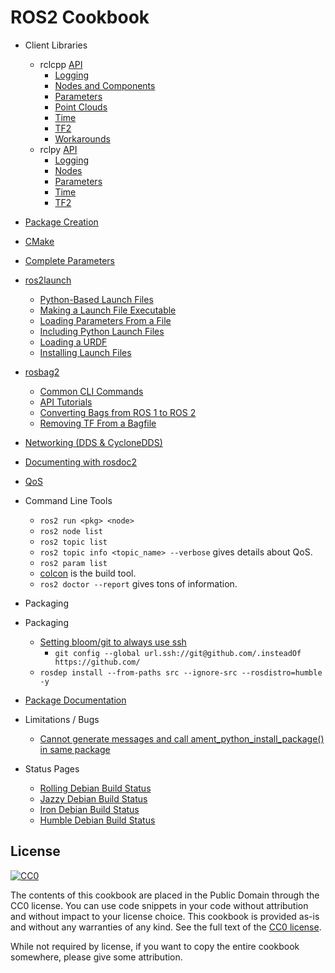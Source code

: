 # ROS2 Cookbook

 * Client Libraries
   * rclcpp [API](http://docs.ros2.org/latest/api/rclcpp/)
     * [Logging](rclcpp/logging.md)
     * [Nodes and Components](rclcpp/nodes.md)
     * [Parameters](rclcpp/parameters.md)
     * [Point Clouds](rclcpp/pcl.md)
     * [Time](rclcpp/time.md)
     * [TF2](rclcpp/tf2.md)
     * [Workarounds](rclcpp/workarounds.md)
   * rclpy [API](http://docs.ros2.org/latest/api/rclpy/)
     * [Logging](rclpy/logging.md)
     * [Nodes](rclpy/nodes.md)
     * [Parameters](rclpy/parameters.md)
     * [Time](rclpy/time.md)
     * [TF2](rclpy/tf2.md)
 * [Package Creation](pages/package_creation.md)
 * [CMake](pages/cmake.md)
 * [Complete Parameters](pages/parameters.md)  

 * [ros2launch](pages/launch.md)
   * [Python-Based Launch Files](pages/launch.md#python-based-launch-files)
   * [Making a Launch File Executable](pages/launch.md#making-a-launch-file-executable)
   * [Loading Parameters From a File](pages/launch.md#loading-parameters-from-a-file)
   * [Including Python Launch Files](pages/launch.md#including-python-launch-files)
   * [Loading a URDF](pages/launch.md#loading-a-urdf)
   * [Installing Launch Files](pages/launch.md#installing-launch-files)
   
 * [rosbag2](pages/bag.md)
   * [Common CLI Commands](pages/bag.md#common-command-line)
   * [API Tutorials](pages/bag.md#api-tutorials)
   * [Converting Bags from ROS 1 to ROS 2](pages/bag.md#converting-bag-files-from-ros-1)
   * [Removing TF From a Bagfile](pages/bag.md#removing-tf-from-a-bagfile)
 * [Networking (DDS & CycloneDDS)](pages/networking.md)
 * [Documenting with rosdoc2](pages/rosdoc2.md)
 * [QoS](pages/qos.md)
 * Command Line Tools
   * ```ros2 run <pkg> <node>```
   * ```ros2 node list```
   * ```ros2 topic list```
   * ```ros2 topic info <topic_name> --verbose``` gives details about QoS.
   * ```ros2 param list```
   * [colcon](pages/colcon.md) is the build tool.
   * ```ros2 doctor --report``` gives tons of information.

* Packaging
 * Packaging
   * [Setting bloom/git to always use ssh](https://answers.ros.org/question/234494/diagnosing-issues-with-bloom-github-two-factor-authentication/)
     * ```git config --global url.ssh://git@github.com/.insteadOf https://github.com/```
   * ```rosdep install --from-paths src --ignore-src --rosdistro=humble -y```
 * [Package Documentation](pages/packages.md)
 * Limitations / Bugs
   * [Cannot generate messages and call ament_python_install_package() in same package](https://github.com/ros2/rosidl_python/issues/141)
 * Status Pages
   * [Rolling Debian Build Status](http://repo.ros2.org/status_page/ros_rolling_default.html)
   * [Jazzy Debian Build Status](http://repo.ros2.org/status_page/ros_jazzy_default.html)
   * [Iron Debian Build Status](http://repo.ros2.org/status_page/ros_iron_default.html)
   * [Humble Debian Build Status](http://repo.ros2.org/status_page/ros_humble_default.html)

## License

<a rel="license" href="http://creativecommons.org/publicdomain/zero/1.0/">
  <img src="http://i.creativecommons.org/p/zero/1.0/88x31.png" style="border-style: none;" alt="CC0" />
</a>

The contents of this cookbook are placed in the Public Domain through the CC0 license.
You can use code snippets in your code without attribution and without impact to your
license choice. This cookbook is provided as-is and without any warranties of any kind.
See the full text of the
[CC0 license](https://creativecommons.org/publicdomain/zero/1.0/legalcode).

While not required by license, if you want to copy the entire cookbook somewhere, please
give some attribution.
